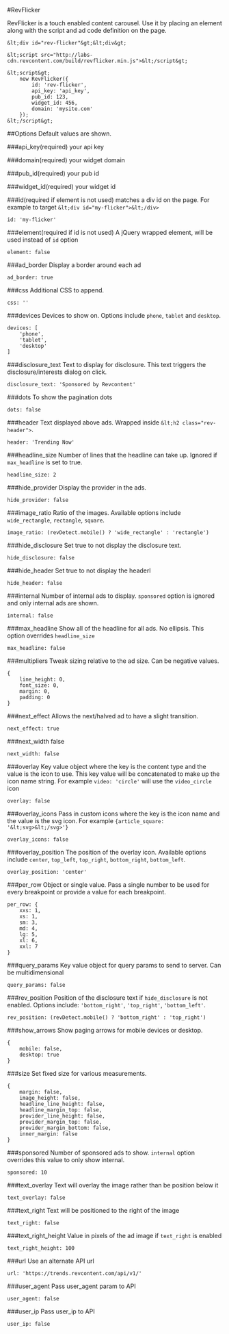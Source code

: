 #RevFlicker

RevFlicker is a touch enabled content carousel. Use it by placing an element along with the script and ad code definition on the page.

```
&lt;div id="rev-flicker"&gt;&lt;div&gt;

&lt;script src="http://labs-cdn.revcontent.com/build/revflicker.min.js">&lt;/script&gt;

&lt;script&gt;
    new RevFlicker({
        id: 'rev-flicker',
        api_key: 'api_key',
        pub_id: 123,
        widget_id: 456,
        domain: 'mysite.com'
    });
&lt;/script&gt;
```

##Options
Default values are shown.

###api_key(required)
your api key

###domain(required)
your widget domain

###pub_id(required)
your pub id

###widget_id(required)
your widget id

###id(required if element is not used)
matches a div id on the page. For example to target ```&lt;div id="my-flicker">&lt;/div>```
```
id: 'my-flicker'
```

###element(required if id is not used)
A jQuery wrapped element, will be used instead of ```id``` option
```
element: false
```

###ad_border
Display a border around each ad
```
ad_border: true
```

###css
Additional CSS to append.
```
css: ''
```


###devices
Devices to show on. Options include ```phone```, ```tablet``` and ```desktop```.
```
devices: [
    'phone', 
    'tablet', 
    'desktop'
]
```

###disclosure_text
Text to display for disclosure. This text triggers the disclosure/interests dialog on click.
```
disclosure_text: 'Sponsored by Revcontent'
```

###dots
To show the pagination dots
```
dots: false
```

###header
Text displayed above ads. Wrapped inside ```&lt;h2 class="rev-header">```.
```
header: 'Trending Now'
```

###headline_size
Number of lines that the headline can take up. Ignored if ```max_headline``` is set to true.
```
headline_size: 2
```

###hide_provider
Display the provider in the ads.
```
hide_provider: false
```

###image_ratio
Ratio of the images. Available options include ```wide_rectangle```, ```rectangle```, ```square```.
```
image_ratio: (revDetect.mobile() ? 'wide_rectangle' : 'rectangle')
```

###hide_disclosure
Set true to not display the disclosure text.
```
hide_disclosure: false
```

###hide_header
Set true to not display the headerl
```
hide_header: false
```

###internal
Number of internal ads to display. ```sponsored``` option is ignored and only internal ads are shown.
```
internal: false
```

###max_headline
Show all of the headline for all ads. No ellipsis. This option overrides ```headline_size```
```
max_headline: false
```

###multipliers
Tweak sizing relative to the ad size. Can be negative values.
```
{
    line_height: 0,
    font_size: 0,
    margin: 0,
    padding: 0
}
```

###next_effect
Allows the next/halved ad to have a slight transition.
```
next_effect: true
```

###next_width
false
```
next_width: false
```

###overlay
Key value object where the key is the content type and the value is the icon to use. This key value will be concatenated to make up the icon name string. For example ```video: 'circle'``` will use the ```video_circle``` icon
```
overlay: false
```

###overlay_icons
Pass in custom icons where the key is the icon name and the value is the svg icon. For example ```{article_square: '&lt;svg>&lt;/svg>'}```
```
overlay_icons: false
```

###overlay_position
The position of the overlay icon. Available options include ```center```, ```top_left```, ```top_right```, ```bottom_right```, ```bottom_left```.
```
overlay_position: 'center'
```

###per_row
Object or single value. Pass a single number to be used for every breakpoint or provide a value for each breakpoint.
```
per_row: {
    xxs: 1,
    xs: 1,
    sm: 3,
    md: 4,
    lg: 5,
    xl: 6,
    xxl: 7
}
```

###query_params
Key value object for query params to send to server. Can be multidimensional
```
query_params: false
```

###rev_position
Position of the disclosure text if ```hide_disclosure``` is not enabled. Options include: ```'bottom_right'```, ```'top_right'```, ```'bottom_left'```.
```
rev_position: (revDetect.mobile() ? 'bottom_right' : 'top_right')
```

###show_arrows
Show paging arrows for mobile devices or desktop.
```
{
    mobile: false,
    desktop: true
}
```

###size
Set fixed size for various measurements.
```
{
    margin: false,
    image_height: false,
    headline_line_height: false,
    headline_margin_top: false,
    provider_line_height: false,
    provider_margin_top: false,
    provider_margin_bottom: false,
    inner_margin: false
}
```

###sponsored
Number of sponsored ads to show. ```internal``` option overrides this value to only show internal.
```
sponsored: 10
```

###text_overlay
Text will overlay the image rather than be position below it
```
text_overlay: false
```

###text_right
Text will be positioned to the right of the image
```
text_right: false
```

###text\_right\_height
Value in pixels of the ad image if ```text_right``` is enabled
```
text_right_height: 100
```

###url
Use an alternate API url
```
url: 'https://trends.revcontent.com/api/v1/'
```

###user_agent
Pass user_agent param to API
```
user_agent: false
```

###user_ip
Pass user_ip to API
```
user_ip: false
```